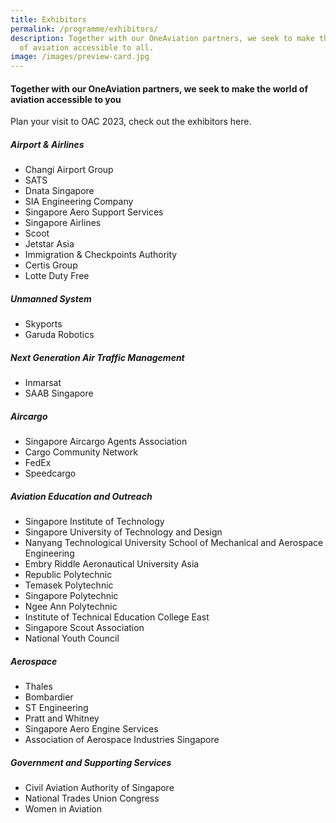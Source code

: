 ```yaml
---
title: Exhibitors
permalink: /programme/exhibitors/
description: Together with our OneAviation partners, we seek to make the world
  of aviation accessible to all.
image: /images/preview-card.jpg
---
```

#### **Together with our OneAviation partners, we seek to make the world of aviation accessible to you**

Plan your visit to OAC 2023, check out the exhibitors here.

<div class="row">
	<div class="col is-4">
		<h5><b>Airport &amp; Airlines</b></h5>
		<ul>
			<li>Changi Airport Group</li>
			<li>SATS</li>
			<li>Dnata Singapore</li>
			<li>SIA Engineering Company</li>
			<li>Singapore Aero Support Services</li>
			<li>Singapore Airlines</li>
			<li>Scoot</li>
			<li>Jetstar Asia</li>
			<li>Immigration &amp; Checkpoints Authority</li>
			<li>Certis Group</li>
			<li>Lotte Duty Free</li>
		</ul>
		<h5><b>Unmanned System</b></h5>
		<ul>
			<li>Skyports</li>
			<li>Garuda Robotics</li>
		</ul>
		<h5><b>Next Generation Air Traffic Management</b></h5>
		<ul>
			<li>Inmarsat</li>
			<li>SAAB Singapore</li>
		</ul>
	</div>
	<div class="col is-4">
		<h5><b>Aircargo</b></h5>
		<ul>
			<li>Singapore Aircargo Agents Association</li>
			<li>Cargo Community Network</li>
			<li>FedEx</li>
			<li>Speedcargo</li>
		</ul>
		<h5><b>Aviation Education and Outreach</b></h5>
		<ul>
			<li>Singapore Institute of Technology</li><li>Singapore University of Technology and Design</li>
			<li>Nanyang Technological University School of Mechanical and Aerospace Engineering</li>
			<li>Embry Riddle Aeronautical University Asia</li>
			<li>Republic Polytechnic</li>
			<li>Temasek Polytechnic</li>
			<li>Singapore Polytechnic</li>
			<li>Ngee Ann Polytechnic</li>
			<li>Institute of Technical Education College East</li>
			<li>Singapore Scout Association</li>
			<li>National Youth Council</li>
		</ul>
	</div>
	<div class="col is-4">
		<h5><b>Aerospace</b></h5>
		<ul>
			<li>Thales</li>
			<li>Bombardier</li>
			<li>ST Engineering</li>
			<li>Pratt and Whitney</li>
			<li>Singapore Aero Engine Services</li>
			<li>Association of Aerospace Industries Singapore</li>
		</ul>
		<h5><b>Government and Supporting Services</b></h5>
		<ul>
			<li>Civil Aviation Authority of Singapore</li>
			<li>National Trades Union Congress</li>
			<li>Women in Aviation</li>
		</ul>
	</div>
</div>

<style>
	#main-content .bp-section.bp-section-pagetitle, .bottom-navigation a {background-color: #CB6F31 !important; 
.content h5 {font-weight: bold !important;}
</style>
